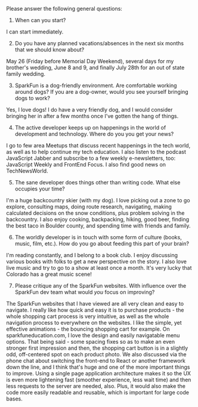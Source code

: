 Please answer the following general questions:

1. When can you start?

I can start immediately.

2. Do you have any planned vacations/absences in the next six months that we should know about?

May 26 (Friday before Memorial Day Weekend), several days for my brother's wedding, June 8 and 9, and finally July 28th for an out of state family wedding.

3. SparkFun is a dog-friendly environment. Are comfortable working around dogs? If you are a dog-owner, would you see yourself bringing dogs to work?

Yes, I love dogs! I do have a very friendly dog, and I would consider bringing her in after a few months once I've gotten the hang of things.

4. The active developer keeps up on happenings in the world of development and technology. Where do you you get your news?

I go to few area Meetups that discuss recent happenings in the tech world, as well as to help continue my tech education. I also listen to the podcast JavaScript Jabber and subscribe to a few weekly e-newsletters, too: JavaScript Weekly and FrontEnd Focus. I also find good news on TechNewsWorld.

5. The sane developer does things other than writing code. What else occupies your time?

I'm a huge backcountry skier (with my dog). I love picking out a zone to go explore, consulting maps, doing route research, navigating, making calculated decisions on the snow conditions, plus problem solving in the backcountry. I also enjoy cooking, backpacking, hiking, good beer, finding the best taco in Boulder county, and spending time with friends and family.

6. The worldly developer is in touch with some form of culture (books, music, film, etc.). How do you go about feeding this part of your brain?

I'm reading constantly, and I belong to a book club. I enjoy discussing various books with folks to get a new perspective on the story. I also love live music and try to go to a show at least once a month. It's very lucky that Colorado has a great music scene!

7. Please critique any of the SparkFun websites. With influence over the SparkFun dev team what would *you* focus on improving?

The SparkFun websites that I have viewed are all very clean and easy to navigate. I really like how quick and easy it is to purchase products - the whole shopping cart process is very intuitive, as well as the whole navigation process to everywhere on the websites. I like the simple, yet effective animations - the bouncing shopping cart for example. On sparkfuneducation.com, I love the design and easily navigatable menu options. That being said - some spacing fixes so as to make an even stronger first impression and then, the shopping cart button is in a slightly odd, off-centered spot on each product photo. We also discussed via the phone chat about switching the front-end to React or another framework down the line, and I think that's huge and one of the more important things to improve. Using a single page application architecture makes it so the UX is even more lightening fast (smoother experience, less wait time) and then less requests to the server are needed, also. Plus, it would also make the code more easily readable and reusable, which is important for large code bases.
